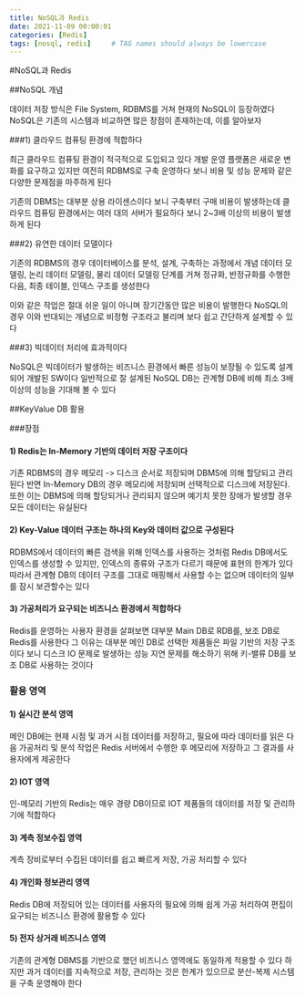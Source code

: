 ```yaml
---
title: NoSQL과 Redis
date: 2021-11-09 00:00:01
categories: [Redis]
tags: [nosql, redis]     # TAG names should always be lowercase
---
```

#NoSQL과 Redis

##NoSQL 개념

데이터 저장 방식은 File System, RDBMS를 거쳐 현재의 NoSQL이 등장하였다
NoSQL은 기존의 시스템과 비교하면 많은 장점이 존재하는데, 이를 알아보자

###1) 클라우드 컴퓨팅 환경에 적합하다

최근 클라우드 컴퓨팅 환경이 적극적으로 도입되고 있다
개발 운영 플랫폼은 새로운 변화를 요구하고 있지만
여전히 RDBMS로 구축 운영하다 보니 비용 및 성능 문제와 같은 다양한 문제점을 마주하게 된다

기존의 DBMS는 대부분 상용 라이센스이다 보니 구축부터 구매 비용이 발생하는데
클라우드 컴퓨팅 환경에서는 여러 대의 서버가 필요하다 보니 2~3배 이상의 비용이 발생하게 된다

###2) 유연한 데이터 모델이다

기존의 RDBMS의 경우 데이터베이스를 분석, 설계, 구축하는 과정에서
개념 데이터 모델링, 논리 데이터 모델링, 물리 데이터 모델링 단계를 거쳐 정규화, 반정규화를 수행한 다음,
최종 테이블, 인덱스 구조를 생성한다

이와 같은 작업은 절대 쉬운 일이 아니며 장기간동안 많은 비용이 발행한다
NoSQL의 경우 이와 반대되는 개념으로 비정형 구조라고 불리며 보다 쉽고 간단하게 설계할 수 있다


###3) 빅데이터 처리에 효과적이다

NoSQL은 빅데이터가 발생하는 비즈니스 환경에서 빠른 성능이 보장될 수 있도록 설계되어 개발된 SW이다
일반적으로 잘 설계된 NoSQL DB는 관계형 DB에 비해 최소 3배 이상의 성능을 기대해 볼 수 있다


##KeyValue DB 활용

###장점
#### 1) Redis는 In-Memory 기반의 데이터 저장 구조이다
기존 RDBMS의 경우 메모리 -> 디스크 순서로 저장되며 DBMS에 의해 할당되고 관리된다
반면 In-Memory DB의 경우 메모리에 저장되며 선택적으로 디스크에 저장된다.
또한 이는 DBMS에 의해 할당되거나 관리되지 않으며 예기치 못한 장애가 발생할 경우 모든 데이터는 유실된다


#### 2) Key-Value 데이터 구조는 하나의 Key와 데이터 값으로 구성된다
RDBMS에서 데이터의 빠른 검색을 위해 인덱스를 사용하는 것처럼 Redis DB에서도 인덱스를 생성할 수 있지만,
인덱스의 종류와 구조가 다르기 때문에 표현의 한계가 있다
따라서 관계형 DB의 데이터 구조를 그대로 매핑해서 사용할 수는 없으며 데이터의 일부를 잠시 보관할수는 있다


#### 3) 가공처리가 요구되는 비즈니스 환경에서 적합하다
Redis를 운영하는 사용자 환경을 살펴보면 대부분 Main DB로 RDB를, 보조 DB로 Redis를 사용한다
그 이유는 대부분 메인 DB로 선택한 제품들은 파일 기반의 저장 구조이다 보니 디스크 IO 문제로 발생하는 성능 지연 문제를 해소하기 위해
키-밸류 DB를 보조 DB로 사용하는 것이다


### 활용 영역
#### 1) 실시간 분석 영역
메인 DB에는 현재 시점 및 과거 시점 데이터를 저장하고, 필요에 따라 데이터를 읽은 다음
가공처리 및 분석 작업은 Redis 서버에서 수행한 후 메모리에 저장하고 그 결과를 사용자에게 제공한다

#### 2) IOT 영역
인-메모리 기반의 Redis는 매우 경량 DB이므로 IOT 제품들의 데이터를 저장 및 관리하기에 적합하다

#### 3) 계측 정보수집 영역
계측 장비로부터 수집된 데이터를 쉽고 빠르게 저장, 가공 처리할 수 있다

#### 4) 개인화 정보관리 영역
Redis DB에 저장되어 있는 데이터를 사용자의 필요에 의해 쉽게 가공 처리하여 편집이 요구되는 비즈니스 환경에 활용할 수 있다

#### 5) 전자 상거래 비즈니스 영역
기존의 관계형 DBMS를 기반으로 했던 비즈니스 영역에도 동일하게 적용할 수 있다
하지만 과거 데이터를 지속적으로 저장, 관리하는 것은 한계가 있으므로 분산-복제 시스템을 구축 운영해야 한다


